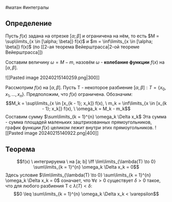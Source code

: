 #матан #интегралы 
## Определение
Пусть $f(x)$ задана на отрезке $[\alpha; \beta]$ и ограничена на нём, то есть $M = \sup\limits_{x \in [\alpha; \beta]} f(x)$ и $m = \inf\limits_{x \in [\alpha; \beta]} f(x)$ (по [[2-ая теорема Вейерштрасса|2-ой теореме Вейерштрасса]])

Составим величину $\omega = M - m$, назовём $\omega$ - **колебание функции** $f(x)$ на $[\alpha, \beta]$.

![[Pasted image 20240215140259.png|300]]

Рассмотрим $f(x)$ на $[\alpha, \beta]$. Пусть T - некоторое разбиение $[\alpha, \beta]: T = \{ x_0, x_1, \dots, x_n\}$. Предположим, что $f(x)$ ограничена. Обозначим: $$M_k = \sup\limits_{x \in [x_{k - 1}; x_k]} f(x), \ m_k = \inf\limits_{x \in [x_{k - 1}; x_k]} f(x), \ \omega_k = M_k - m_k$$
Составим сумму $\sum\limits_{k = 1}^{n} \omega_k \Delta x_k$
Эта сумма - сумма площадей маленьких заштрихованных прямоугольников, график функции $f(x)$ целиком лежит внутри этих прямоугольников.
![[Pasted image 20240215140922.png|400]]

## Теорема
$$f(x) \ интегрируема \ на [a; b] \iff \lim\limits_{\lambda(T) \to 0} \sum\limits_{k = 1}^{n} \omega_k \Delta x_k = 0$$
Здесь условие $\lim\limits_{\lambda(T) \to 0} \sum\limits_{k = 1}^{n} \omega_k \Delta x_k = 0$ означает, что $\forall \varepsilon > 0$ существует $\delta > 0$ такое, что для любого разбиения T с $\lambda(T) < \delta:$ $$0 \leq \sum\limits_{k = 1}^{n} \omega_k \Delta x_k < \varepsilon$$